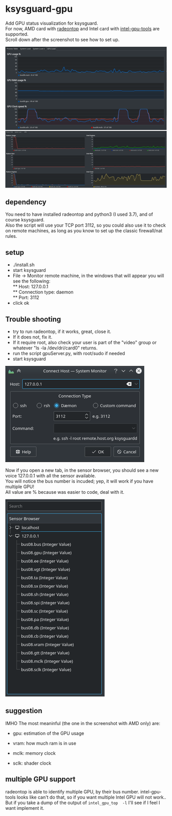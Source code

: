 # ksysguard-gpu
Add GPU status visualization for ksysguard.  
For now, AMD card with [radeontop](https://github.com/clbr/radeontop) and Intel card with [intel-gpu-tools](https://cgit.freedesktop.org/xorg/app/intel-gpu-tools/) are supported.  
Scroll down after the screenshot to see how to set up.  

![Example](images/Result.png?raw=true "example")
![Example](images/gpu%20slacking.png?raw=true "example")

## dependency
You need to have installed radeontop and python3 (I used 3.7), and of course ksysguard.  
Also the script will use your TCP port 3112, so you could also use it to check on remote machines, as long as you know to set up the classic firewall/nat rules.

## setup
* ./install.sh
* start ksysguard
* File -> Monitor remote machine, in the windows that will appear you will see the following:  
** Host: 127.0.0.1  
** Connection type: daemon  
** Port: 3112  
* click ok

## Trouble shooting
* try to run radeontop, if it works, great, close it. 
* If it does not, fix it. 
* If it require root, also check your user is part of the "video" group or whatever "ls -la /dev/dri/card0" returns.
* run the script gpuServer.py, with root/sudo if needed
* start ksysguard

![Monitor remote machine in all its glory](images/Connect%20Host.png?raw=true "Monitor remote machine")

Now if you open a new tab, in the sensor browser, you should see a new voice 127.0.0.1 with all the sensor available.  
You will notice the bus number is incuded; yep, it will work if you have multiple GPU!  
All value are % because was easier to code, deal with it.  

![The list of the sensors](images/Sensors%20List.png?raw=true "Sensor list example")

## suggestion

IMHO The most meaninful (the one in the screenshot with AMD only) are:

- gpu: estimation of the GPU usage

- vram: how much ram is in use

- mclk: memory clock
- sclk: shader clock

## multiple GPU support

radeontop is able to identify multiple GPU, by their bus number. intel-gpu-tools looks like can't do that, so if you want multiple Intel GPU will not work.. But if you take a dump of the output of `intel_gpu_top  -l` I'll see if I feel I want implement it.
